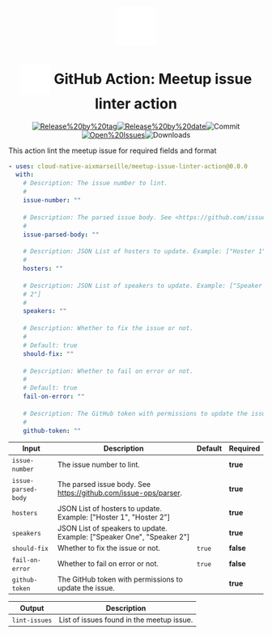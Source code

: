 <!-- markdownlint-disable-next-line first-line-heading -->
<div align="center" width="100%">
<!-- start branding -->

<img src=".github/ghadocs/branding.svg" width="15%" align="center" alt="branding<icon:check-circle color:blue>" />

<!-- end branding -->
<!-- start title -->

# <img src=".github/ghadocs/branding.svg" width="60px" align="center" alt="branding<icon:check-circle color:blue>" /> GitHub Action: Meetup issue linter action

<!-- end title -->
<!-- start badges -->

<a href="https%3A%2F%2Fgithub.com%2Fcloud-native-aixmarseille%2Fmeetup-issue-linter-action%2Freleases%2Flatest"><img src="https://img.shields.io/github/v/release/cloud-native-aixmarseille/meetup-issue-linter-action?display_name=tag&sort=semver&logo=github&style=flat-square" alt="Release%20by%20tag" /></a><a href="https%3A%2F%2Fgithub.com%2Fcloud-native-aixmarseille%2Fmeetup-issue-linter-action%2Freleases%2Flatest"><img src="https://img.shields.io/github/release-date/cloud-native-aixmarseille/meetup-issue-linter-action?display_name=tag&sort=semver&logo=github&style=flat-square" alt="Release%20by%20date" /></a><img src="https://img.shields.io/github/last-commit/cloud-native-aixmarseille/meetup-issue-linter-action?logo=github&style=flat-square" alt="Commit" /><a href="https%3A%2F%2Fgithub.com%2Fcloud-native-aixmarseille%2Fmeetup-issue-linter-action%2Fissues"><img src="https://img.shields.io/github/issues/cloud-native-aixmarseille/meetup-issue-linter-action?logo=github&style=flat-square" alt="Open%20Issues" /></a><img src="https://img.shields.io/github/downloads/cloud-native-aixmarseille/meetup-issue-linter-action/total?logo=github&style=flat-square" alt="Downloads" />

<!-- end badges -->
</div>
<!-- start description -->

This action lint the meetup issue for required fields and format

<!-- end description -->
<!-- start contents -->
<!-- end contents -->
<!-- start usage -->

```yaml
- uses: cloud-native-aixmarseille/meetup-issue-linter-action@0.0.0
  with:
    # Description: The issue number to lint.
    #
    issue-number: ""

    # Description: The parsed issue body. See <https://github.com/issue-ops/parser>.
    #
    issue-parsed-body: ""

    # Description: JSON List of hosters to update. Example: ["Hoster 1", "Hoster 2"]
    #
    hosters: ""

    # Description: JSON List of speakers to update. Example: ["Speaker One", "Speaker
    # 2"]
    #
    speakers: ""

    # Description: Whether to fix the issue or not.
    #
    # Default: true
    should-fix: ""

    # Description: Whether to fail on error or not.
    #
    # Default: true
    fail-on-error: ""

    # Description: The GitHub token with permissions to update the issue.
    #
    github-token: ""
```

<!-- end usage -->
<!-- start inputs -->

| **Input**                      | **Description**                                                        | **Default**       | **Required** |
| ------------------------------ | ---------------------------------------------------------------------- | ----------------- | ------------ |
| <code>issue-number</code>      | The issue number to lint.                                              |                   | **true**     |
| <code>issue-parsed-body</code> | The parsed issue body. See <https://github.com/issue-ops/parser>.      |                   | **true**     |
| <code>hosters</code>           | JSON List of hosters to update. Example: ["Hoster 1", "Hoster 2"]      |                   | **true**     |
| <code>speakers</code>          | JSON List of speakers to update. Example: ["Speaker One", "Speaker 2"] |                   | **true**     |
| <code>should-fix</code>        | Whether to fix the issue or not.                                       | <code>true</code> | **false**    |
| <code>fail-on-error</code>     | Whether to fail on error or not.                                       | <code>true</code> | **false**    |
| <code>github-token</code>      | The GitHub token with permissions to update the issue.                 |                   | **true**     |

<!-- end inputs -->
<!-- start outputs -->

| **Output**               | **Description**                           |
| ------------------------ | ----------------------------------------- |
| <code>lint-issues</code> | List of issues found in the meetup issue. |

<!-- end outputs -->
<!-- start [.github/ghadocs/examples/] -->
<!-- end [.github/ghadocs/examples/] -->

